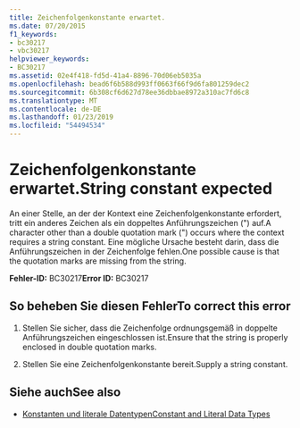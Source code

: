 ```yaml
---
title: Zeichenfolgenkonstante erwartet.
ms.date: 07/20/2015
f1_keywords:
- bc30217
- vbc30217
helpviewer_keywords:
- BC30217
ms.assetid: 02e4f418-fd5d-41a4-8896-70d06eb5035a
ms.openlocfilehash: bead6f6b588d993ff0663f66f9d6fa801259dec2
ms.sourcegitcommit: 6b308cf6d627d78ee36dbbae8972a310ac7fd6c8
ms.translationtype: MT
ms.contentlocale: de-DE
ms.lasthandoff: 01/23/2019
ms.locfileid: "54494534"
---
```

# <a name="string-constant-expected"></a><span data-ttu-id="027bf-102">Zeichenfolgenkonstante erwartet.</span><span class="sxs-lookup"><span data-stu-id="027bf-102">String constant expected</span></span>
<span data-ttu-id="027bf-103">An einer Stelle, an der der Kontext eine Zeichenfolgenkonstante erfordert, tritt ein anderes Zeichen als ein doppeltes Anführungszeichen (") auf.</span><span class="sxs-lookup"><span data-stu-id="027bf-103">A character other than a double quotation mark (") occurs where the context requires a string constant.</span></span> <span data-ttu-id="027bf-104">Eine mögliche Ursache besteht darin, dass die Anführungszeichen in der Zeichenfolge fehlen.</span><span class="sxs-lookup"><span data-stu-id="027bf-104">One possible cause is that the quotation marks are missing from the string.</span></span>  
  
 <span data-ttu-id="027bf-105">**Fehler-ID:** BC30217</span><span class="sxs-lookup"><span data-stu-id="027bf-105">**Error ID:** BC30217</span></span>  
  
## <a name="to-correct-this-error"></a><span data-ttu-id="027bf-106">So beheben Sie diesen Fehler</span><span class="sxs-lookup"><span data-stu-id="027bf-106">To correct this error</span></span>  
  
1.  <span data-ttu-id="027bf-107">Stellen Sie sicher, dass die Zeichenfolge ordnungsgemäß in doppelte Anführungszeichen eingeschlossen ist.</span><span class="sxs-lookup"><span data-stu-id="027bf-107">Ensure that the string is properly enclosed in double quotation marks.</span></span>  
  
2.  <span data-ttu-id="027bf-108">Stellen Sie eine Zeichenfolgenkonstante bereit.</span><span class="sxs-lookup"><span data-stu-id="027bf-108">Supply a string constant.</span></span>  
  
## <a name="see-also"></a><span data-ttu-id="027bf-109">Siehe auch</span><span class="sxs-lookup"><span data-stu-id="027bf-109">See also</span></span>
- [<span data-ttu-id="027bf-110">Konstanten und literale Datentypen</span><span class="sxs-lookup"><span data-stu-id="027bf-110">Constant and Literal Data Types</span></span>](../../visual-basic/programming-guide/language-features/constants-enums/constant-and-literal-data-types.md)
